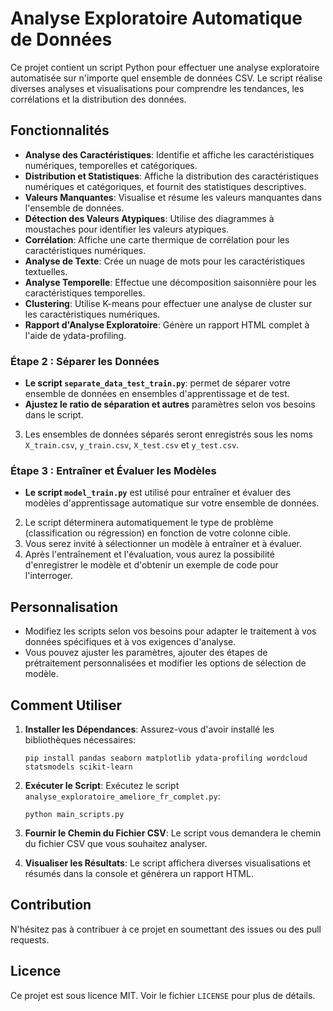 
# Analyse Exploratoire Automatique de Données

Ce projet contient un script Python pour effectuer une analyse exploratoire automatisée sur n'importe quel ensemble de données CSV. Le script réalise diverses analyses et visualisations pour comprendre les tendances, les corrélations et la distribution des données.

## Fonctionnalités

- **Analyse des Caractéristiques**: Identifie et affiche les caractéristiques numériques, temporelles et catégoriques.
- **Distribution et Statistiques**: Affiche la distribution des caractéristiques numériques et catégoriques, et fournit des statistiques descriptives.
- **Valeurs Manquantes**: Visualise et résume les valeurs manquantes dans l'ensemble de données.
- **Détection des Valeurs Atypiques**: Utilise des diagrammes à moustaches pour identifier les valeurs atypiques.
- **Corrélation**: Affiche une carte thermique de corrélation pour les caractéristiques numériques.
- **Analyse de Texte**: Crée un nuage de mots pour les caractéristiques textuelles.
- **Analyse Temporelle**: Effectue une décomposition saisonnière pour les caractéristiques temporelles.
- **Clustering**: Utilise K-means pour effectuer une analyse de cluster sur les caractéristiques numériques.
- **Rapport d'Analyse Exploratoire**: Génère un rapport HTML complet à l'aide de ydata-profiling.

### Étape 2 : Séparer les Données

- **Le script `separate_data_test_train.py`**: permet de séparer votre ensemble de données en ensembles d'apprentissage et de test.
- **Ajustez le ratio de séparation et autres** paramètres selon vos besoins dans le script.
3. Les ensembles de données séparés seront enregistrés sous les noms `X_train.csv`, `y_train.csv`, `X_test.csv` et `y_test.csv`.

### Étape 3 : Entraîner et Évaluer les Modèles

- **Le script `model_train.py`** est utilisé pour entraîner et évaluer des modèles d'apprentissage automatique sur votre ensemble de données.
2. Le script déterminera automatiquement le type de problème (classification ou régression) en fonction de votre colonne cible.
3. Vous serez invité à sélectionner un modèle à entraîner et à évaluer.
4. Après l'entraînement et l'évaluation, vous aurez la possibilité d'enregistrer le modèle et d'obtenir un exemple de code pour l'interroger.

## Personnalisation

- Modifiez les scripts selon vos besoins pour adapter le traitement à vos données spécifiques et à vos exigences d'analyse.
- Vous pouvez ajuster les paramètres, ajouter des étapes de prétraitement personnalisées et modifier les options de sélection de modèle.


## Comment Utiliser

1. **Installer les Dépendances**:
   Assurez-vous d'avoir installé les bibliothèques nécessaires:
   ```
   pip install pandas seaborn matplotlib ydata-profiling wordcloud statsmodels scikit-learn
   ```

2. **Exécuter le Script**:
   Exécutez le script `analyse_exploratoire_ameliore_fr_complet.py`:
   ```
   python main_scripts.py
   ```

3. **Fournir le Chemin du Fichier CSV**:
   Le script vous demandera le chemin du fichier CSV que vous souhaitez analyser.

4. **Visualiser les Résultats**:
   Le script affichera diverses visualisations et résumés dans la console et générera un rapport HTML.

## Contribution

N'hésitez pas à contribuer à ce projet en soumettant des issues ou des pull requests.

## Licence

Ce projet est sous licence MIT. Voir le fichier `LICENSE` pour plus de détails.
